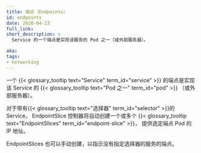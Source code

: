 ```yaml
---
title: 端点（Endpoints）
id: endpoints
date: 2020-04-23
full_link: 
short_description: >
  Service 的一个端点是实现该服务的 Pod 之一（或外部服务器）。

aka:
tags:
- networking
---
```

<!--
title: Endpoints
id: endpoints
date: 2020-04-23
full_link: 
short_description: >
  An endpoint of a Service is one of the Pods (or external servers) that implements the Service.

aka:
tags:
- networking
-->

<!--
 An endpoint of a {{< glossary_tooltip text="Service" term_id="service" >}} is one of the {{< glossary_tooltip text="Pods" term_id="pod" >}} (or external servers) that implements the Service.
-->
一个 {{< glossary_tooltip text="Service" term_id="service" >}}
的端点是实现该 Service 的 {{< glossary_tooltip text="Pod 之一" term_id="pod" >}}
（或外部服务器）。

<!--more-->

<!--
For Services with {{< glossary_tooltip text="selectors" term_id="selector" >}},
the EndpointSlice controller will automatically create one or more {{<
glossary_tooltip text="EndpointSlices" term_id="endpoint-slice" >}} giving the
IP addresses of the selected endpoint Pods.
-->
对于带有{{< glossary_tooltip text="选择器" term_id="selector" >}}的 Service，
EndpointSlice 控制器将自动创建一个或多个
{{< glossary_tooltip text="EndpointSlices" term_id="endpoint-slice" >}}，
提供选定端点 Pod 的 IP 地址。

<!--
EndpointSlices can also be created manually to indicate the endpoints of
Services that have no selector specified.
-->
EndpointSlices 也可以手动创建，以指示没有指定选择器的服务的端点。
